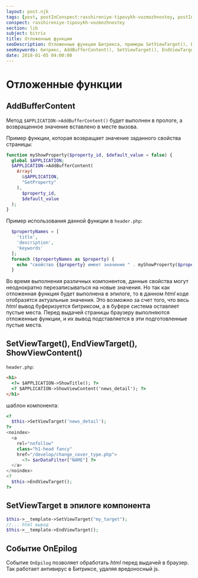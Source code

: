 ```yaml
---
layout: post.njk
tags: [post, postInConspect:rasshireniye-tipovykh-vozmozhnostey, postInSubject:bitrix, postInSection:lib]
conspect: rasshireniye-tipovykh-vozmozhnostey
section: lib
subject: bitrix
title: Отложенные функции
seoDescription: Отложенные функции Битрикса, примеры SetViewTarget(), EndViewTarget(). Обработка вывода с помощью события OnEpilog.
seoKeywords: битрикс, AddBufferContent(), SetViewTarget(), EndViewTarget(), ShowViewContent(), OnEpilog
date: 2018-01-05 04:00:00
---
```

# Отложенные функции

## AddBufferContent

Метод `$APPLICATION->AddBufferContent()` будет выполнен в прологе, а возвращенное значение вставлено в месте вызова.

Пример функции, которая возвращает значение заданного свойства страницы:

```php
function myShowProperty($property_id, $default_value = false) {
  global $APPLICATION;
  $APPLICATION->AddBufferContent(
    Array(
      &$APPLICATION,
      "GetProperty"
    ), 
      $property_id, 
      $default_value
  );
}
```

Пример использования данной функции в `header.php`:

```php
  $propertyNames = [
    'title',
    'description',
    'keywords'
  ];
  foreach ($propertyNames as $property) {
    echo "свойство {$property} имеет значение " . myShowProperty($property);
  }
```

Во время выполнения различных компонентов, данные свойства могут неоднократно перезаписываться на новые значения. Но так как отложенная функция будет выполнена в эпилоге, то в данном *html* коде отобразятся актуальные значения. Это возможно за счет того, что весь *html* вывод буферизуется битриксом, а в буфере система оставляет пустые места. Перед выдачей страницы браузеру выполняются отложенные функции, и их вывод подставляется в эти подготовленные пустые места.

## SetViewTarget(), EndViewTarget(), ShowViewContent()

`header.php`:

```html
<h1>
  <?= $APPLICATION->ShowTitle(); ?>
  <? $APPLICATION->ShowViewContent('news_detail'); ?>
</h1>
```

шаблон компонента:

```php
<?
  $this->SetViewTarget('news_detail');
?>
<noindex>
  <a 
    rel="nofollow" 
    class="h1-head fancy" 
    href="/develop/change_cover_type.php">
      <?= $arDataFilter["NAME"] ?>
  </a>
</noindex>
<?
  $this->EndViewTarget();
?>
```

## SetViewTarget в эпилоге компонента

```php
$this->__template->SetViewTarget("my_target");
//... html вывод 
$this->__template->EndViewTarget(); 
```

## Событие OnEpilog

Событие `OnEpilog` позволяет обработать *html* перед выдачей в браузер. Так работает антивирус в Битриксе, удаляя вредоносный js.